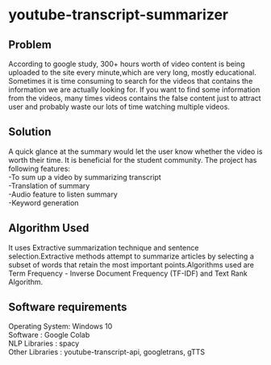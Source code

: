 # youtube-transcript-summarizer

## Problem
According to google study, 300+ hours worth of video content is being uploaded to the site every minute,which are very long, mostly educational. Sometimes it is time consuming to search for the videos that contains the information we are actually looking for. If you want to find some information from the videos, many times videos contains the false content just to attract user and probably waste our lots of time watching multiple videos.

## Solution
A quick glance at the summary would let the user know whether the video is worth their time. It is beneficial for the student community. The project has following features:<br />
-To sum up a video by summarizing transcript<br />
-Translation of summary <br />
-Audio feature to listen summary<br />
-Keyword generation

## Algorithm Used
It uses Extractive summarization technique and sentence selection.Extractive methods attempt to summarize articles by selecting a subset of words that retain the most important points.Algorithms used are Term Frequency - Inverse Document Frequency (TF-IDF) and Text Rank Algorithm.

## Software requirements<br />
Operating System: Windows 10<br />
Software : Google Colab<br />
NLP Libraries : spacy<br />
Other Libraries : youtube-transcript-api, googletrans, gTTS<br />

